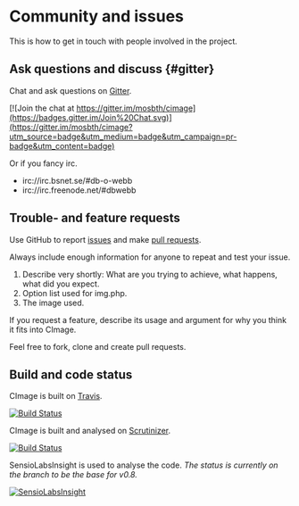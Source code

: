 Community and issues
============================

This is how to get in touch with people involved in the project.



Ask questions and discuss {#gitter}
-----------------------------

Chat and ask questions on [Gitter](https://gitter.im/mosbth/cimage).

[![Join the chat at https://gitter.im/mosbth/cimage](https://badges.gitter.im/Join%20Chat.svg)](https://gitter.im/mosbth/cimage?utm_source=badge&utm_medium=badge&utm_campaign=pr-badge&utm_content=badge)

Or if you fancy irc.

* irc://irc.bsnet.se/#db-o-webb
* irc://irc.freenode.net/#dbwebb



Trouble- and feature requests
-----------------------------

Use GitHub to report [issues](https://github.com/mosbth/cimage/issues) and make [pull requests](https://github.com/mosbth/cimage/pulls).

Always include enough information for anyone to repeat and test your issue.

1. Describe very shortly: What are you trying to achieve, what happens, what did you expect.
2. Option list used for img.php.
3. The image used.

If you request a feature, describe its usage and argument for why you think it fits into CImage.

Feel free to fork, clone and create pull requests.



Build and code status
-----------------------------

CImage is built on [Travis](https://travis-ci.org/mosbth/cimage).

[![Build Status](https://travis-ci.org/mosbth/cimage.svg?branch=master)](https://travis-ci.org/mosbth/cimage)

CImage is built and analysed on [Scrutinizer](https://scrutinizer-ci.com/g/mosbth/cimage/).

[![Build Status](https://scrutinizer-ci.com/g/mosbth/cimage/badges/build.png?b=master)](https://scrutinizer-ci.com/g/mosbth/cimage/build-status/master)

SensioLabsInsight is used to analyse the code. *The status is currently on the branch to be the base for v0.8.*

[![SensioLabsInsight](https://insight.sensiolabs.com/projects/183b961d-2e23-45d6-add9-f8805b91b0b0/big.png)](https://insight.sensiolabs.com/projects/183b961d-2e23-45d6-add9-f8805b91b0b0)
